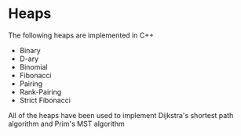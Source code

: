 # Heaps

The following heaps are implemented in C++
- Binary 
- D-ary
- Binomial
- Fibonacci 
- Pairing 
- Rank-Pairing 
- Strict Fibonacci
<a/>
All of the heaps have been used to implement Dijkstra's shortest path algorithm and Prim's MST algorithm
